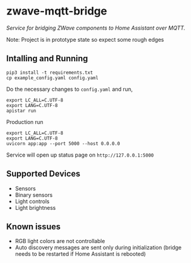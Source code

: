 # zwave-mqtt-bridge

_Service for bridging ZWave components to Home Assistant over MQTT._

Note: Project is in prototype state so expect some rough edges

## Intalling and Running

    pip3 install -t requirements.txt 
    cp example_config.yaml config.yaml

Do the necessary changes to `config.yaml` and run,

    export LC_ALL=C.UTF-8
    export LANG=C.UTF-8
    apistar run
    
Production run

    export LC_ALL=C.UTF-8
    export LANG=C.UTF-8
    uvicorn app:app --port 5000 --host 0.0.0.0

Service will open up status page on `http://127.0.0.1:5000`

## Supported Devices

- Sensors
- Binary sensors
- Light controls
- Light brightness

## Known issues

- RGB light colors are not controllable
- Auto discovery messages are sent only during initialization (bridge needs to be restarted if Home Assistant is
rebooted)

